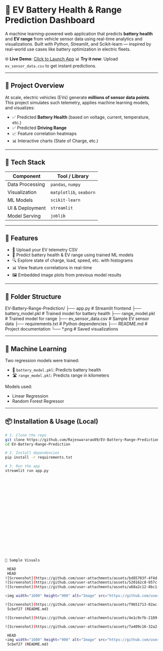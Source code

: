 # 🔋 EV Battery Health & Range Prediction Dashboard

A machine learning-powered web application that predicts **battery health** and **EV range** from vehicle sensor data using real-time analytics and visualizations. Built with Python, Streamlit, and Scikit-learn — inspired by real-world use cases like battery optimization in electric fleets.

🌐 **Live Demo**: [Click to Launch App]((https://ev-battery-range-prediction-project-aatrazjoaco6ukkratkigl.streamlit.app/))
📊 **Try it now**: Upload `ev_sensor_data.csv` to get instant predictions.

---

## 🚗 Project Overview

At scale, electric vehicles (EVs) generate **millions of sensor data points**. This project simulates such telemetry, applies machine learning models, and visualizes:

- ✅ Predicted **Battery Health** (based on voltage, current, temperature, etc.)
- ✅ Predicted **Driving Range**
- 📈 Feature correlation heatmaps
- 📊 Interactive charts (State of Charge, etc.)

---

## 🧠 Tech Stack

| Component        | Tool / Library           |
|------------------|--------------------------|
| Data Processing  | `pandas`, `numpy`        |
| Visualization    | `matplotlib`, `seaborn`  |
| ML Models        | `scikit-learn`           |
| UI & Deployment  | `streamlit`              |
| Model Serving    | `joblib`                 |

---

## 🧪 Features

- 📂 Upload your EV telemetry CSV
- 🤖 Predict battery health & EV range using trained ML models
- 🔍 Explore state of charge, load, speed, etc. with histograms
- 📊 View feature correlations in real-time
- 🖼️ Embedded image plots from previous model results

---

## 📁 Folder Structure

EV-Battery-Range-Prediction/
├── app.py # Streamlit frontend
├── battery_model.pkl # Trained model for battery health
├── range_model.pkl # Trained model for range
├── ev_sensor_data.csv # Sample EV sensor data
├── requirements.txt # Python dependencies
├── README.md # Project documentation
└── *.png # Saved visualizations


---

## 🧠 Machine Learning

Two regression models were trained:
- 🔋 `battery_model.pkl`: Predicts battery health
- 🛣️ `range_model.pkl`: Predicts range in kilometers

Models used:
- Linear Regression
- Random Forest Regressor

---

## 📦 Installation & Usage (Local)

```bash
# 1. Clone the repo
git clone https://github.com/Rajeswararao89/EV-Battery-Range-Prediction.git
cd EV-Battery-Range-Prediction

# 2. Install dependencies
pip install -r requirements.txt

# 3. Run the app
streamlit run app.py




















📸 Sample Visuals

 HEAD
 HEAD
![Screenshot](https://github.com/user-attachments/assets/bd85703f-4f4d-4999-a49b-16fa6c69aa5d)
![Screenshot](https://github.com/user-attachments/assets/520162c8-057c-44c3-a335-0722255e9fc8)
![Screenshot](https://github.com/user-attachments/assets/a68a2c12-8bc1-4b25-87e5-e0f9eb6399e2)

<img width="1600" height="900" alt="Image" src="https://github.com/user-attachments/assets/f9651713-02ac-4fbf-9fd5-3dda6eaec1e0" />

![Screenshot](https://github.com/user-attachments/assets/f9651713-02ac-4fbf-9fd5-3dda6eaec1e0)
 5cbef27 (README.md)

![Screenshot](https://github.com/user-attachments/assets/4e1c9cfb-2189-499d-9e77-c063c2312351)

![Screenshot](https://github.com/user-attachments/assets/7a409c16-32a2-4364-907c-ead84f82f8f9)

 HEAD
<img width="1600" height="900" alt="Image" src="https://github.com/user-attachments/assets/7a409c16-32a2-4364-907c-ead84f82f8f9" />
 5cbef27 (README.md)
